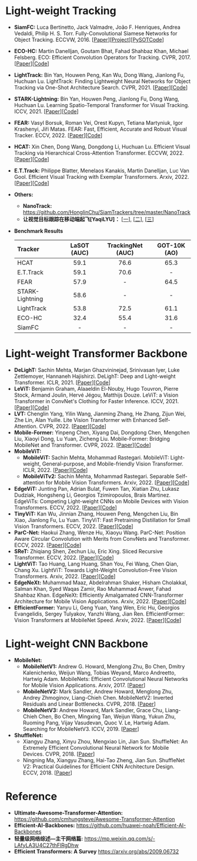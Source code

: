 # Light-weight Tracking

* **SiamFC:** Luca Bertinetto, Jack Valmadre, João F. Henriques, Andrea Vedaldi, Philip H. S. Torr. Fully-Convolutional Siamese Networks for Object Tracking. ECCVW, 2016. [[Paper](https://arxiv.org/pdf/1606.09549.pdf)][[Project](https://www.robots.ox.ac.uk/~luca/siamese-fc.html)][[PySOTCode](https://github.com/STVIR/pysot)] 
* **ECO-HC:** Martin Danelljan, Goutam Bhat, Fahad Shahbaz Khan, Michael Felsberg. ECO: Efficient Convolution Operators for Tracking. CVPR, 2017. [[Paper](https://arxiv.org/pdf/2103.17154.pdf)][[Code](https://github.com/visionml/pytracking)]
* **LightTrack:** Bin Yan, Houwen Peng, Kan Wu, Dong Wang, Jianlong Fu, Huchuan Lu. LightTrack: Finding Lightweight Neural Networks for Object Tracking via One-Shot Architecture Search. CVPR, 2021. [[Paper](https://arxiv.org/pdf/2104.14545.pdf)][[Code](https://github.com/researchmm/LightTrack)] 
* **STARK-Lightning:** Bin Yan, Houwen Peng, Jianlong Fu, Dong Wang, Huchuan Lu. Learning Spatio-Temporal Transformer for Visual Tracking. ICCV, 2021. [[Paper](https://arxiv.org/pdf/2103.17154.pdf)][[Code](https://github.com/researchmm/Stark)]
* **FEAR:** Vasyl Borsuk, Roman Vei, Orest Kupyn, Tetiana Martyniuk, Igor Krashenyi, Jiři Matas. FEAR: Fast, Efficient, Accurate and Robust Visual Tracker. ECCV, 2022. [[Paper](https://arxiv.org/pdf/2112.07957.pdf)][[Code](https://github.com/PinataFarms/FEARTracker)] 
* **HCAT:** Xin Chen, Dong Wang, Dongdong Li, Huchuan Lu. Efficient Visual Tracking via Hierarchical Cross-Attention Transformer. ECCVW, 2022. [[Paper](https://arxiv.org/pdf/2203.13537.pdf)][[Code](https://github.com/chenxin-dlut/HCAT)] 
* **E.T.Track:** Philippe Blatter, Menelaos Kanakis, Martin Danelljan, Luc Van Gool. Efficient Visual Tracking with Exemplar Transformers. Arxiv, 2022. [[Paper](https://arxiv.org/pdf/2112.09686.pdf)][[Code]()] 
* **Others:** 
  * **NanoTrack:** https://github.com/HonglinChu/SiamTrackers/tree/master/NanoTrack
  * **让视觉目标跟踪在移动端起飞[YaqiLYU]：** [[一](https://zhuanlan.zhihu.com/p/416413600)], [[二](https://zhuanlan.zhihu.com/p/416754498)], [[三](https://zhuanlan.zhihu.com/p/419900331)]

* **Benchmark Results**

     | Tracker              | LaSOT (AUC)   | TrackingNet (AUC) | GOT-10K (AO)  |
     |:-----------          |:----------------:|:----------------:|:----------------:|
     | HCAT                 | 59.1  | 76.6 | 65.3 |        
     | E.T.Track            | 59.1  | 70.6 | - |      
     | FEAR                 | 57.9 | - | 64.5 |  
     | STARK-Lightning      | 58.6| - | - |  
     | LightTrack           | 53.8 | 72.5 | 61.1 |      
     | ECO-HC               | 32.4 | 55.4 | 31.6 |  
     | SiamFC               | - | - | - | 

# Light-weight Transformer Backbone

* **DeLighT:** Sachin Mehta, Marjan Ghazvininejad, Srinivasan Iyer, Luke Zettlemoyer, Hannaneh Hajishirzi. DeLighT: Deep and Light-weight Transformer. ICLR, 2021. 
 [[Paper](https://arxiv.org/pdf/2008.00623.pdf)][[Code](https://github.com/sacmehta/delight)]
* **LeViT:** Benjamin Graham, Alaaeldin El-Nouby, Hugo Touvron, Pierre Stock, Armand Joulin, Hervé Jégou, Matthijs Douze. LeViT: a Vision Transformer in ConvNet's Clothing for Faster Inference. ICCV, 2021. [[Paper](https://arxiv.org/pdf/2104.01136.pdf)][[Code](https://github.com/apple/ml-cvnets)]
*  **LVT:** Chenglin Yang, Yilin Wang, Jianming Zhang, He Zhang, Zijun Wei, Zhe Lin, Alan Yuille. Lite Vision Transformer with Enhanced Self-Attention. CVPR, 2022. [[Paper](https://arxiv.org/pdf/2112.10809.pdf)][[Code](https://github.com/Chenglin-Yang/LVT)] 
* **Mobile-Former:** Yinpeng Chen, Xiyang Dai, Dongdong Chen, Mengchen Liu, Xiaoyi Dong, Lu Yuan, Zicheng Liu. Mobile-Former: Bridging MobileNet and Transformer. CVPR, 2022. [[Paper](https://arxiv.org/pdf/2108.05895.pdf)][[Code](https://github.com/apple/ml-cvnets)] 
* **MobileViT:** 
  * **MobileViT:** Sachin Mehta, Mohammad Rastegari. MobileViT: Light-weight, General-purpose, and Mobile-friendly Vision Transformer. ICLR, 2022. [[Paper](https://arxiv.org/pdf/2110.02178v2.pdf)][[Code](https://github.com/apple/ml-cvnets)]
  * **MobileViTv2:** Sachin Mehta, Mohammad Rastegari. Separable Self-attention for Mobile Vision Transformers. Arxiv, 2022. [[Paper](https://arxiv.org/pdf/2206.02680.pdf)][[Code](https://github.com/apple/ml-cvnets)]
* **EdgeViT:** Junting Pan, Adrian Bulat, Fuwen Tan, Xiatian Zhu, Lukasz Dudziak, Hongsheng Li, Georgios Tzimiropoulos, Brais Martinez. EdgeViTs: Competing Light-weight CNNs on Mobile Devices with Vision Transformers. ECCV, 2022. [[Paper](https://arxiv.org/pdf/2205.03436.pdf)][[Code](https://github.com/saic-fi/edgevit)]
* **TinyViT:** Kan Wu, Jinnian Zhang, Houwen Peng, Mengchen Liu, Bin Xiao, Jianlong Fu, Lu Yuan. TinyViT: Fast Pretraining Distillation for Small Vision Transformers. ECCV, 2022. [[Paper](https://arxiv.org/pdf/2207.10666.pdf)][[Code](https://github.com/microsoft/Cream/tree/main/TinyViT)]
* **ParC-Net:** Haokui Zhang, Wenze Hu, Xiaoyu Wang. ParC-Net: Position Aware Circular Convolution with Merits from ConvNets and Transformer. ECCV, 2022. [[Paper](https://arxiv.org/pdf/2203.03952v5.pdf)][[Code](https://github.com/hkzhang91/ParC-Net)]
* **SReT:** Zhiqiang Shen, Zechun Liu, Eric Xing. Sliced Recursive Transformer. ECCV, 2022. [[Paper](https://arxiv.org/pdf/2111.05297.pdf)][[Code](https://github.com/szq0214/SReT)] 
* **LightViT:** Tao Huang, Lang Huang, Shan You, Fei Wang, Chen Qian, Chang Xu. LightViT: Towards Light-Weight Convolution-Free Vision Transformers. Arxiv, 2022. [[Paper](https://arxiv.org/pdf/2207.05557.pdf)][[Code](https://github.com/hunto/LightViT)] 
* **EdgeNeXt:**  Muhammad Maaz, Abdelrahman Shaker, Hisham Cholakkal, Salman Khan, Syed Waqas Zamir, Rao Muhammad Anwer, Fahad Shahbaz Khan. EdgeNeXt: Efficiently Amalgamated CNN-Transformer Architecture for Mobile Vision Applications. Arxiv, 2022. [[Paper](https://arxiv.org/pdf/2206.10589.pdf)][[Code](https://github.com/mmaaz60/EdgeNeXt)]
* **EfficientFormer:** Yanyu Li, Geng Yuan, Yang Wen, Eric Hu, Georgios Evangelidis, Sergey Tulyakov, Yanzhi Wang, Jian Ren. EfficientFormer: Vision Transformers at MobileNet Speed. Arxiv, 2022. [[Paper](https://arxiv.org/pdf/2206.01191.pdf)][[Code](https://github.com/snap-research/EfficientFormer)] 

# Light-weight CNN Backbone

* **MobileNet:**
  * **MobileNetV1:** Andrew G. Howard, Menglong Zhu, Bo Chen, Dmitry Kalenichenko, Weijun Wang, Tobias Weyand, Marco Andreetto, Hartwig Adam. MobileNets: Efficient Convolutional Neural Networks for Mobile Vision Applications. Arxiv, 2017. [[Paper](https://arxiv.org/pdf/1704.04861.pdf)]
  * **MobileNetV2:** Mark Sandler, Andrew Howard, Menglong Zhu, Andrey Zhmoginov, Liang-Chieh Chen. MobileNetV2: Inverted Residuals and Linear Bottlenecks. CVPR, 2018. [[Paper](https://arxiv.org/pdf/1801.04381.pdf)]
  * **MobileNetV3:** Andrew Howard, Mark Sandler, Grace Chu, Liang-Chieh Chen, Bo Chen, Mingxing Tan, Weijun Wang, Yukun Zhu, Ruoming Pang, Vijay Vasudevan, Quoc V. Le, Hartwig Adam. Searching for MobileNetV3. ICCV, 2019. [[Paper](https://arxiv.org/pdf/1905.02244.pdf)]
* **ShuffleNet:**
  * Xiangyu Zhang, Xinyu Zhou, Mengxiao Lin, Jian Sun. ShuffleNet: An Extremely Efficient Convolutional Neural Network for Mobile Devices. CVPR, 2018. [[Paper](https://arxiv.org/pdf/1707.01083.pdf)] 
  * Ningning Ma, Xiangyu Zhang, Hai-Tao Zheng, Jian Sun. ShuffleNet V2: Practical Guidelines for Efficient CNN Architecture Design. ECCV, 2018. [[Paper](https://arxiv.org/pdf/1807.11164.pdf)] 

# Reference
* **Ultimate-Awesome-Transformer-Attention:** https://github.com/cmhungsteve/Awesome-Transformer-Attention
* **Efficient-AI-Backbones:** https://github.com/huawei-noah/Efficient-AI-Backbones
* **轻量级网络综述—主干网络篇:** https://mp.weixin.qq.com/s/-LAfyLA3U4C27thFlRgDhw
* **Efficient Transformers: A Survey** https://arxiv.org/abs/2009.06732
